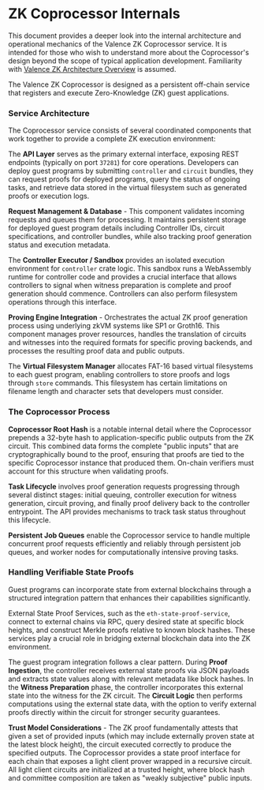 # ZK Coprocessor Internals

This document provides a deeper look into the internal architecture and operational mechanics of the Valence ZK Coprocessor service. It is intended for those who wish to understand more about the Coprocessor's design beyond the scope of typical application development. Familiarity with [Valence ZK Architecture Overview](./01_system_overview.md) is assumed.

The Valence ZK Coprocessor is designed as a persistent off-chain service that registers and execute Zero-Knowledge (ZK) guest applications.

### Service Architecture

The Coprocessor service consists of several coordinated components that work together to provide a complete ZK execution environment:

The **API Layer** serves as the primary external interface, exposing REST endpoints (typically on port `37281`) for core operations. Developers can deploy guest programs by submitting `controller` and `circuit` bundles, they can request proofs for deployed programs, query the status of ongoing tasks, and retrieve data stored in the virtual filesystem such as generated proofs or execution logs.

**Request Management & Database** - This component validates incoming requests and queues them for processing. It maintains persistent storage for deployed guest program details including Controller IDs, circuit specifications, and controller bundles, while also tracking proof generation status and execution metadata.

The **Controller Executor / Sandbox** provides an isolated execution environment for `controller` crate logic. This sandbox runs a WebAssembly runtime for controller code and provides a crucial interface that allows controllers to signal when witness preparation is complete and proof generation should commence. Controllers can also perform filesystem operations through this interface.

**Proving Engine Integration** - Orchestrates the actual ZK proof generation process using underlying zkVM systems like SP1 or Groth16. This component manages prover resources, handles the translation of circuits and witnesses into the required formats for specific proving backends, and processes the resulting proof data and public outputs.

The **Virtual Filesystem Manager** allocates FAT-16 based virtual filesystems to each guest program, enabling controllers to store proofs and logs through `store` commands. This filesystem has certain limitations on filename length and character sets that developers must consider.

### The Coprocessor Process

**Coprocessor Root Hash** is a notable internal detail where the Coprocessor prepends a 32-byte hash to application-specific public outputs from the ZK circuit. This combined data forms the complete "public inputs" that are cryptographically bound to the proof, ensuring that proofs are tied to the specific Coprocessor instance that produced them. On-chain verifiers must account for this structure when validating proofs.

**Task Lifecycle** involves proof generation requests progressing through several distinct stages: initial queuing, controller execution for witness generation, circuit proving, and finally proof delivery back to the controller entrypoint. The API provides mechanisms to track task status throughout this lifecycle.

**Persistent Job Queues** enable the Coprocessor service to handle multiple concurrent proof requests efficiently and reliably through persistent job queues, and worker nodes for computationally intensive proving tasks.

### Handling Verifiable State Proofs

Guest programs can incorporate state from external blockchains through a structured integration pattern that enhances their capabilities significantly.

External State Proof Services, such as the `eth-state-proof-service`, connect to external chains via RPC, query desired state at specific block heights, and construct Merkle proofs relative to known block hashes. These services play a crucial role in bridging external blockchain data into the ZK environment.

The guest program integration follows a clear pattern. During **Proof Ingestion**, the controller receives external state proofs via JSON payloads and extracts state values along with relevant metadata like block hashes. In the **Witness Preparation** phase, the controller incorporates this external state into the witness for the ZK circuit. The **Circuit Logic** then performs computations using the external state data, with the option to verify external proofs directly within the circuit for stronger security guarantees.

**Trust Model Considerations** - The ZK proof fundamentally attests that given a set of provided inputs (which may include externally proven state at the latest block height), the circuit executed correctly to produce the specified outputs. The Coprocessor provides a state proof interface for each chain that exposes a light client prover wrapped in a recursive circuit. All light client circuits are initialized at a trusted height, where block hash and committee composition are taken as "weakly subjective" public inputs.
